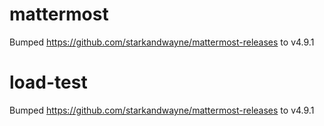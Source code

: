 
# mattermost
Bumped https://github.com/starkandwayne/mattermost-releases to v4.9.1

# load-test
Bumped https://github.com/starkandwayne/mattermost-releases to v4.9.1
